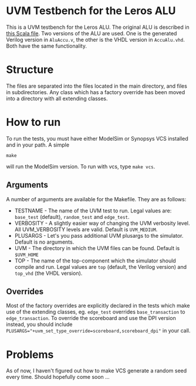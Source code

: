 # UVM Testbench for the Leros ALU
This is a UVM testbench for the Leros ALU. The original ALU is described in [this Scala file](../../src/main/scala/leros/AluAccuChisel.scala). Two versions of the ALU are used. One is the generated Verilog version in `AluAccu.v`, the other is the VHDL version in `AccuAlu.vhd`. Both have the same functionality.

# Structure
The files are separated into the files located in the main directory, and files in subdirectories. Any class which has a factory override has been moved into a directory with all extending classes. 

# How to run
To run the tests, you must have either ModelSim or Synopsys VCS installed and in your path. A simple

```
make
```
will run the ModelSim version. To run with vcs, type `make vcs`.

## Arguments
A number of arguments are available for the Makefile. They are as follows:
* TESTNAME - The name of the UVM test to run. Legal values are: `base_test` (default), `random_test` and `edge_test`.
* VERBOSITY - A slightly easier way of changing the UVM verbosity level. All UVM_VERBOSITY levels are valid. Default is `UVM_MEDIUM`.
* PLUSARGS - Let's you pass additional UVM plusargs to the simulator. Default is no arguments. 
* UVM - The directory in which the UVM files can be found. Default is `$UVM_HOME`
* TOP - The name of the top-component which the simulator should compile and run. Legal values are `top` (default, the Verilog version) and `top_vhd` (the VHDL version).

## Overrides
Most of the factory overrides are explicitly declared in the tests which make use of the extending classes, eg. `edge_test` overrides `base_transaction` to `edge_transaction`. 
To override the scoreboard and use the DPI version instead, you should include `PLUSARGS="+uvm_set_type_override=scoreboard,scoreboard_dpi"` in your call. 

# Problems
As of now, I haven't figured out how to make VCS generate a random seed every time. Should hopefully come soon ...
